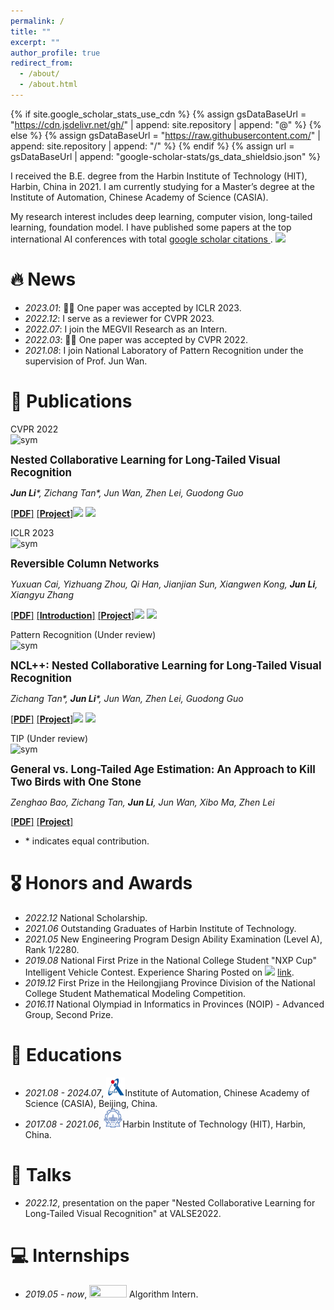 ```yaml
---
permalink: /
title: ""
excerpt: ""
author_profile: true
redirect_from: 
  - /about/
  - /about.html
---
```


{% if site.google_scholar_stats_use_cdn %}
{% assign gsDataBaseUrl = "https://cdn.jsdelivr.net/gh/" | append: site.repository | append: "@" %}
{% else %}
{% assign gsDataBaseUrl = "https://raw.githubusercontent.com/" | append: site.repository | append: "/" %}
{% endif %}
{% assign url = gsDataBaseUrl | append: "google-scholar-stats/gs_data_shieldsio.json" %}

<span class='anchor' id='about-me'></span>

I received the B.E. degree from the Harbin Institute of Technology (HIT), Harbin, China in 2021. I am currently studying for a Master’s degree at the Institute of Automation, Chinese Academy of Science (CASIA).

My research interest includes deep learning, computer vision, long-tailed learning, foundation model. I have published some papers at the top international AI conferences with total <a href='https://scholar.google.com/citations?user=DhtAFkwAAAAJ'>google scholar citations <strong><span id='total_cit'></span></strong></a>. <a href='https://scholar.google.com/citations?user=DhtAFkwAAAAJ'><img src="https://img.shields.io/endpoint?url={{ url | url_encode }}&logo=Google%20Scholar&labelColor=f6f6f6&color=9cf&style=flat&label=citations"></a>


# 🔥 News
- *2023.01*: 🎉🎉 One paper was accepted by ICLR 2023. 
- *2022.12*: I serve as a reviewer for CVPR 2023.
- *2022.07*: I join the MEGVII Research as an Intern.
- *2022.03*: 🎉🎉 One paper was accepted by CVPR 2022.
- *2021.08*: I join National Laboratory of Pattern Recognition under the supervision of Prof. Jun Wan.


# 📝 Publications 

<div class='paper-box'><div class='paper-box-image'><div><div class="badge">CVPR 2022</div><img src='https://imgs.wiki/imgs/2023/06/28/0ff3090e6f491dd2.png' alt="sym" width="500" height="200"></div></div>
<div class='paper-box-text' markdown="1">

<big>**Nested Collaborative Learning for Long-Tailed Visual Recognition**</big><strong><span class='show_paper_citations' data='93wHW4oAAAAJ:UebtZRa9Y70C'></span></strong>

***Jun Li**\*, Zichang Tan\*, Jun Wan, Zhen Lei, Guodong Guo*


[[**PDF**]](https://openaccess.thecvf.com/content/CVPR2022/papers/Li_Nested_Collaborative_Learning_for_Long-Tailed_Visual_Recognition_CVPR_2022_paper.pdf)
[[**Project**]](https://github.com/Bazinga699/NCL)![](https://img.shields.io/github/forks/Bazinga699/NCL?logo=github)
![](https://img.shields.io/github/stars/Bazinga699/NCL)

</div>
</div>

<div class='paper-box'><div class='paper-box-image'><div><div class="badge">ICLR 2023</div><img src='https://imgs.wiki/imgs/2023/06/28/4d4a2dbda87781e6.png' alt="sym" width="400" height="200"></div></div>
<div class='paper-box-text' markdown="1">

<big>**Reversible Column Networks**</big><strong><span class='show_paper_citations' data='93wHW4oAAAAJ:hqOjcs7Dif8C'></span></strong>


*Yuxuan Cai, Yizhuang Zhou, Qi Han, Jianjian Sun, Xiangwen Kong, **Jun Li**, Xiangyu Zhang*

[[**PDF**]](https://arxiv.org/pdf/2212.11696.pdf) [[**Introduction**]](https://zhuanlan.zhihu.com/p/607773400) [[**Project**]](https://github.com/megvii-research/RevCol)![](https://img.shields.io/github/forks/megvii-research/RevCol?logo=github)
![](https://img.shields.io/github/stars/megvii-research/RevCol)

</div>
</div>

<div class='paper-box'><div class='paper-box-image'><div><div class="badge">Pattern Recognition (Under review)</div><img src='https://imgs.wiki/imgs/2023/06/29/b9f855ffa60e243a.png' alt="sym" width="400" height="200"></div></div>
<div class='paper-box-text' markdown="1">

<big>**NCL++: Nested Collaborative Learning for Long-Tailed Visual Recognition**</big><strong><span class='show_paper_citations' data='93wHW4oAAAAJ:UebtZRa9Y70C'></span></strong>

*Zichang Tan\*, **Jun Li**\*,  Jun Wan, Zhen Lei, Guodong Guo*


[[**PDF**]](http://arxiv.org/abs/2306.16709)
[[**Project**]](https://github.com/Bazinga699/NCL)![](https://img.shields.io/github/forks/Bazinga699/NCL?logo=github)
![](https://img.shields.io/github/stars/Bazinga699/NCL)

</div>
</div>

<div class='paper-box'><div class='paper-box-image'><div><div class="badge">TIP (Under review)</div><img src='https://imgs.wiki/imgs/2023/06/29/d965119c8a293e42.png' alt="sym" width="500" height="200"></div></div>
<div class='paper-box-text' markdown="1">

<big>**General vs. Long-Tailed Age Estimation: An Approach to Kill Two Birds with One Stone**</big>

*Zenghao Bao, Zichang Tan, **Jun Li**, Jun Wan, Xibo Ma, Zhen Lei*



[[**PDF**]]()
[[**Project**]]()

- \* indicates equal contribution.
</div>
</div>


# 🎖 Honors and Awards
- *2022.12*  National Scholarship.
- *2021.06* Outstanding Graduates of Harbin Institute of Technology.
- *2021.05* New Engineering Program Design Ability Examination (Level A), Rank 1/2280.
- *2019.08*  National First Prize in the National College Student "NXP Cup" Intelligent Vehicle Contest. Experience Sharing Posted on ![](https://img.shields.io/badge/dynamic/json?color=ff69b4&label=bilibili&query=data.stat.view&url=https%3A%2F%2Fapi.bilibili.com%2Fx%2Fweb-interface%2Fview%3Fbvid%3DBV1Ft4y1i79A) [link](https://www.bilibili.com/video/BV1Ft4y1i79A/?vd_source=3168e87544c9e17f675d9261e8440f87).
- *2019.12* First Prize in the Heilongjiang Province Division of the National College Student Mathematical Modeling Competition.
- *2016.11* National Olympiad in Informatics in Provinces (NOIP) - Advanced Group, Second Prize.



# 📖 Educations
- *2021.08 - 2024.07*, <img src='images/CASIA2.png' width="30" height="30" />Institute of Automation, Chinese Academy of Science (CASIA), Beijing, China.
- *2017.08 - 2021.06*, <img src='images/HIT.png' width="30" height="30" />Harbin Institute of Technology (HIT), Harbin, China.

# 💬 Talks
- *2022.12*, presentation on the paper "Nested Collaborative Learning for Long-Tailed Visual Recognition" at VALSE2022.



# 💻 Internships
- *2019.05 - now*, <img src='https://imgs.wiki/imgs/2023/06/29/ae225cd7d60be644.png' width="60" height="20" /> Algorithm Intern.